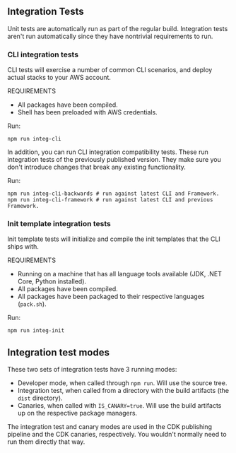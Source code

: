 ## Integration Tests

Unit tests are automatically run as part of the regular build. Integration tests
aren't run automatically since they have nontrivial requirements to run.

### CLI integration tests

CLI tests will exercise a number of common CLI scenarios, and deploy actual
stacks to your AWS account.

REQUIREMENTS

* All packages have been compiled.
* Shell has been preloaded with AWS credentials.

Run:

```
npm run integ-cli
```

In addition, you can run CLI integration compatibility tests. 
These run integration tests of the previously published version. 
They make sure you don't introduce changes that break any existing functionality.

Run:

```
npm run integ-cli-backwards # run against latest CLI and Framework.
npm run integ-cli-framework # run against latest CLI and previous Framework.
```

### Init template integration tests

Init template tests will initialize and compile the init templates that the
CLI ships with.

REQUIREMENTS

* Running on a machine that has all language tools available (JDK, .NET Core,
  Python installed).
* All packages have been compiled.
* All packages have been packaged to their respective languages (`pack.sh`).

Run:

```
npm run integ-init
```

## Integration test modes

These two sets of integration tests have 3 running modes:

- Developer mode, when called through `npm run`. Will use the source tree.
- Integration test, when called from a directory with the build artifacts
  (the `dist` directory).
- Canaries, when called with `IS_CANARY=true`. Will use the build artifacts
  up on the respective package managers.

The integration test and canary modes are used in the CDK publishing pipeline
and the CDK canaries, respectively. You wouldn't normally need to run
them directly that way.
